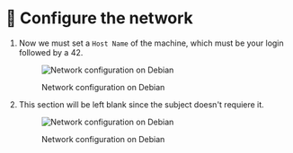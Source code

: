# 📶 Configure the network

1.  Now we must set a `Host Name` of the machine, which must be your login followed by a 42.

    <figure><img src="../.gitbook/assets/image (32).png" alt="Network configuration on Debian"><figcaption><p>Network configuration on Debian</p></figcaption></figure>


2.  This section will be left blank since the subject doesn't requiere it.

    <figure><img src="../.gitbook/assets/image (33).png" alt="Network configuration on Debian"><figcaption><p>Network configuration on Debian</p></figcaption></figure>
